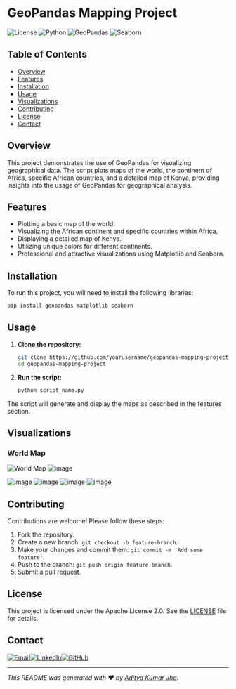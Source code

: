 
# GeoPandas Mapping Project

![License](https://img.shields.io/badge/license-Apache%202.0-blue.svg)
![Python](https://img.shields.io/badge/python-3.8%2B-blue)
![GeoPandas](https://img.shields.io/badge/GeoPandas-0.10.2-blue)
![Seaborn](https://img.shields.io/badge/Seaborn-0.11.2-blue)

## Table of Contents
- [Overview](#overview)
- [Features](#features)
- [Installation](#installation)
- [Usage](#usage)
- [Visualizations](#visualizations)
- [Contributing](#contributing)
- [License](#license)
- [Contact](#contact)

## Overview
This project demonstrates the use of GeoPandas for visualizing geographical data. The script plots maps of the world, the continent of Africa, specific African countries, and a detailed map of Kenya, providing insights into the usage of GeoPandas for geographical analysis.

## Features
- Plotting a basic map of the world.
- Visualizing the African continent and specific countries within Africa.
- Displaying a detailed map of Kenya.
- Utilizing unique colors for different continents.
- Professional and attractive visualizations using Matplotlib and Seaborn.

## Installation
To run this project, you will need to install the following libraries:

```bash
pip install geopandas matplotlib seaborn
```

## Usage
1. **Clone the repository:**
    ```bash
    git clone https://github.com/yourusername/geopandas-mapping-project.git
    cd geopandas-mapping-project
    ```

2. **Run the script:**
    ```bash
    python script_name.py
    ```

The script will generate and display the maps as described in the features section.

## Visualizations
### World Map
![World Map](https://upload.wikimedia.org/wikipedia/commons/thumb/8/80/World_map_-_low_resolution.svg/1920px-World_map_-_low_resolution.svg.png)
![image](https://github.com/adityajhakumar/GeoSpatial-Data-Visualization/assets/114849420/6bd72dcd-debc-4805-92b6-661f4dbbee4e)

![image](https://github.com/adityajhakumar/GeoSpatial-Data-Visualization/assets/114849420/7bae4c48-171f-413e-8213-a46259a923a1)
![image](https://github.com/adityajhakumar/GeoSpatial-Data-Visualization/assets/114849420/575f931c-aaf5-4020-ad05-490dffbd5f11)
![image](https://github.com/adityajhakumar/GeoSpatial-Data-Visualization/assets/114849420/534e6704-83a1-444f-8482-9ea3c41f0bc7)
![image](https://github.com/adityajhakumar/GeoSpatial-Data-Visualization/assets/114849420/9ab276f5-0f98-42ea-81aa-f6c609440c48)


## Contributing
Contributions are welcome! Please follow these steps:
1. Fork the repository.
2. Create a new branch: `git checkout -b feature-branch`.
3. Make your changes and commit them: `git commit -m 'Add some feature'`.
4. Push to the branch: `git push origin feature-branch`.
5. Submit a pull request.

## License
This project is licensed under the Apache License 2.0. See the [LICENSE](LICENSE) file for details.

## Contact
<div style="display: flex; align-items: center;">
    <a href="mailto:adityakumarjha292004@gmail.com">
        <img src="https://img.shields.io/badge/email-D14836?style=for-the-badge&logo=gmail&logoColor=white" alt="Email">
    </a>
    <a href="https://www.linkedin.com/in/aditya-kumar-jha-b0b669252">
        <img src="https://img.shields.io/badge/linkedin-0077B5?style=for-the-badge&logo=linkedin&logoColor=white" alt="LinkedIn">
    </a>
    <a href="https://github.com/yourusername">
        <img src="https://img.shields.io/badge/github-181717?style=for-the-badge&logo=github&logoColor=white" alt="GitHub">
    </a>
</div>

---

*This README was generated with ❤️ by [Aditya Kumar Jha](https://github.com/yourusername).*


